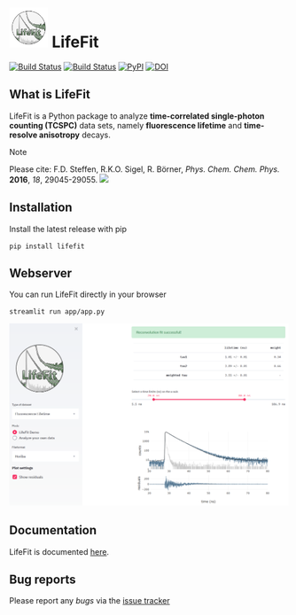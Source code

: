 # <img src="https://raw.githubusercontent.com/RNA-FRETools/Lifefit/master/docs/images/lifefit_logo.png" width="70"> LifeFit

[![Build Status](https://github.com/RNA-FRETools/LifeFit/actions/workflows/build.yml/badge.svg)](https://github.com/RNA-FRETools/Lifefit/actions/workflows/build.yml)
[![Build Status](https://github.com/RNA-FRETools/LifeFit/actions/workflows/docs.yml/badge.svg)](https://github.com/RNA-FRETools/Lifefit/actions/workflows/docs.yml)
[![PyPI](https://img.shields.io/pypi/v/lifefit)](https://pypi.org/project/lifefit/)
[![DOI](https://zenodo.org/badge/DOI/10.5281/zenodo.10966753.svg)](https://doi.org/10.5281/zenodo.10966753)

## What is LifeFit
LifeFit is a Python package to analyze **time-correlated single-photon counting (TCSPC)** data sets, namely **fluorescence lifetime** and **time-resolve anisotropy** decays.

> [!Note]
> Please cite: F.D. Steffen, R.K.O. Sigel, R. Börner, *Phys. Chem. Chem. Phys.* **2016**, *18*, 29045-29055. [![](https://img.shields.io/badge/DOI-10.1039/C6CP04277E-blue.svg)](https://doi.org/10.1039/C6CP04277E)


## Installation
Install the latest release with pip

```
pip install lifefit
```

## Webserver
You can run LifeFit directly in your browser

```
streamlit run app/app.py
```
<img src="https://raw.githubusercontent.com/RNA-FRETools/Lifefit/master/docs/images/webserver.png">


## Documentation
LifeFit is documented [here](https://rna-fretools.github.io/Lifefit/).


## Bug reports
Please report any *bugs* via the [issue tracker](https://github.com/RNA-FRETools/Lifefit/issues)
